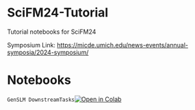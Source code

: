 # SciFM24-Tutorial
Tutorial notebooks for SciFM24

Symposium Link: https://micde.umich.edu/news-events/annual-symposia/2024-symposium/


# Notebooks

`GenSLM DownstreamTasks`[![Open in Colab](https://colab.research.google.com/assets/colab-badge.svg)](https://colab.research.google.com/github/ramanathanlab/SciFM24-Tutorial/blob/main/notebooks/GenSLM_Downstream.ipynb)
